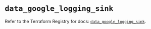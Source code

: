 # `data_google_logging_sink`

Refer to the Terraform Registry for docs: [`data_google_logging_sink`](https://registry.terraform.io/providers/hashicorp/google-beta/6.40.0/docs/data-sources/google_logging_sink).
